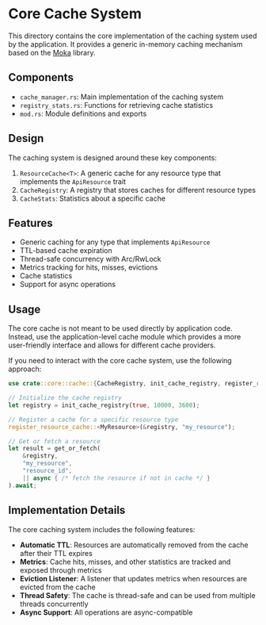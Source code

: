 # Core Cache System

This directory contains the core implementation of the caching system used by the application. It provides a generic in-memory caching mechanism based on the [Moka](https://github.com/moka-rs/moka) library.

## Components

- `cache_manager.rs`: Main implementation of the caching system
- `registry_stats.rs`: Functions for retrieving cache statistics
- `mod.rs`: Module definitions and exports

## Design

The caching system is designed around these key components:

1. `ResourceCache<T>`: A generic cache for any resource type that implements the `ApiResource` trait
2. `CacheRegistry`: A registry that stores caches for different resource types
3. `CacheStats`: Statistics about a specific cache

## Features

- Generic caching for any type that implements `ApiResource`
- TTL-based cache expiration
- Thread-safe concurrency with Arc/RwLock
- Metrics tracking for hits, misses, evictions
- Cache statistics
- Support for async operations

## Usage

The core cache is not meant to be used directly by application code. Instead, use the application-level cache module which provides a more user-friendly interface and allows for different cache providers.

If you need to interact with the core cache system, use the following approach:

```rust
use crate::core::cache::{CacheRegistry, init_cache_registry, register_resource_cache, get_or_fetch};

// Initialize the cache registry
let registry = init_cache_registry(true, 10000, 3600);

// Register a cache for a specific resource type
register_resource_cache::<MyResource>(&registry, "my_resource");

// Get or fetch a resource
let result = get_or_fetch(
    &registry, 
    "my_resource", 
    "resource_id", 
    || async { /* fetch the resource if not in cache */ }
).await;
```

## Implementation Details

The core caching system includes the following features:

- **Automatic TTL**: Resources are automatically removed from the cache after their TTL expires
- **Metrics**: Cache hits, misses, and other statistics are tracked and exposed through metrics
- **Eviction Listener**: A listener that updates metrics when resources are evicted from the cache
- **Thread Safety**: The cache is thread-safe and can be used from multiple threads concurrently
- **Async Support**: All operations are async-compatible
